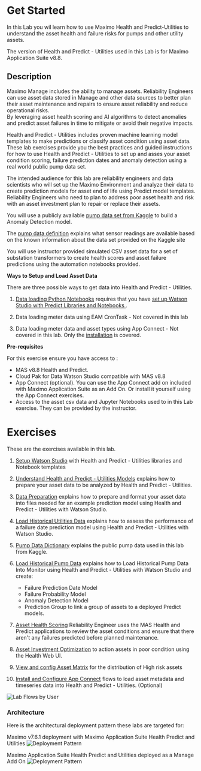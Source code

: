 # Get Started
In this Lab you wil learn how to use Maximo Health and Predict-Utilities to understand the asset health and failure risks for pumps and other utility assets.

The version of Health and Predict - Utilities used in this Lab is for Maximo Application Suite v8.8.

## Description

Maximo Manage includes the ability to manage assets.  Reliability Engineers can use asset data stored in Manage and other 
data sources to better plan their asset maintenance and repairs to ensure asset reliability and reduce operational risks.  
By leveraging asset health scoring and AI algorithms to detect anomalies and predict asset failures in time to mitigate 
or avoid their negative impacts. 

Health and Predict - Utilities includes proven  machine learning model templates to make predictions or classify asset 
condition using asset data.  These lab exercises provide you the best practices and guided instructions for how to use 
Health and Predict - Utilities to set up and asses your asset condition scoring, failure prediction dates and anomaly 
detection using a real world public pump data set.

The intended audience for this lab are reliability engineers and data scientists who will set up the Maximo Environment 
and  analyze their data to create prediction models for asset end of life using Predict model templates.  Reliability 
Engineers who need to plan to address poor asset health and risk with an asset investment plan to repair or replace their 
assets.

You will use a publicly available [pump data set from Kaggle](https://www.kaggle.com/datasets/nphantawee/pump-sensor-data?resource=download) to build a Anomaly Detection model.   

The [pump data definition](https://www.kaggle.com/datasets/nphantawee/pump-sensor-data/discussion/131429?resource=download) explains what sensor readings are available based on the known information about the data set provided on the Kaggle site 

You will use instructor provided simulated CSV asset data for a set of substation transformers to create health scores and asset failure predictions using the automation notebooks provided.

**Ways to Setup and Load Asset Data**

There are three possible ways to get data into Health and Predict - Utilities.

1. [Data loading Python Notebooks](hpu_models.md) requires that you have [set up Watson Studio with Predict Libraries and Notebooks ](setup_watson_studio.md).

2. Data loading meter data using EAM CronTask  - Not covered in this lab

3. Data loading meter data  and asset types using App Connect - Not covered in this lab. Only the [installation](appconnect_install.md) is covered.


**Pre-requisites**

For this exercise ensure you have access to :

-  MAS v8.8  Health and Predict.    
-  Cloud Pak for Data Watson Studio compatible with MAS v8.8
-  App Connect (optional). You can use the App Connect add on included with Maximo Application Suite as an Add On. Or install it yourself using the App Connect exercises.
-  Access to the asset csv data and Jupyter Notebooks used to in this Lab exercise.  They can be provided by the instructor. 

# Exercises

These are the exercises available in this lab.

1. [Setup Watson Studio](setup_watson_studio.md) with Health and Predict - Utilities libraries and Notebook templates

2. [Understand Health and Predict - Utilities Models](hpu_models.md) explains how to prepare your asset data to be analyzed by Health and Predict - Utilities. 

3. [Data Preparation](data_preparation.md) explains how to prepare and format your asset data into files needed for an example prediction model using  Health and Predict - Utilities with Watson Studio.

4. [Load Historical Utilities Data](asset_data_loader.md) explains how to assess the performance of a failure date prediction model using  Health and Predict - Utilities with Watson Studio.

5. [Pump Data Dictionary](data_dictionary.md) explains the public pump data used in this lab from Kaggle.

6. [Load Historical Pump Data](fast_start_loader.md) explains how to Load Historical Pump Data Into Monitor using  Health and Predict - Utilities with Watson Studio and create:

   - Failure Prediction Date Model 
   - Failure Probability  Model 
   - Anomaly Detection Model 
   - Prediction Group to link  a group of assets to a deployed Predict models.

7. [Asset Health Scoring](health_score.md) Reliability Engineer uses the MAS Health and Predict applications to review the asset conditions and ensure that there aren't any failures predicted before planned maintenance.

8. [Asset Investment Optimization](asset_investment.md) to action assets in poor condition using the Health Web UI.

9. [View and config Asset Matrix](matrix.md) for the distribution of High risk assets

10. [Install and Configure App Connect](appconnect_install.md) flows to load asset metadata and timeseries data into Health and Predict - Utilities.  (Optional)


![Lab Flows by User](/img/apm_8.7/lab_flow.png) 


### Architecture

Here is the architectural deployment pattern these labs are targeted for:

Maximo v7.6.1 deployment with Maximo Application Suite Health Predict and Utilities
![Deployment Pattern](/img/apm_8.7/EAMbase_architecture.png)

Maximo Application Suite Health Predict and Utilities deployed as a Manage Add On
![Deployment Pattern](/img/apm_8.7/ManageBase_architecture.png)

